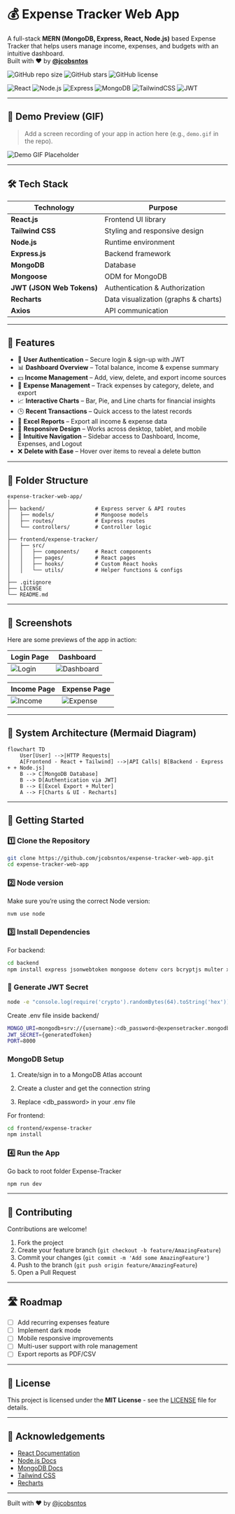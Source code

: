 
# 💰 Expense Tracker Web App

A full-stack **MERN (MongoDB, Express, React, Node.js)** based Expense Tracker that helps users manage income, expenses, and budgets with an intuitive dashboard.  
Built with ❤️ by **[@jcobsntos](https://github.com/jcobsntos)**

![GitHub repo size](https://img.shields.io/github/repo-size/jcobsntos/expense-tracker-web-app)
![GitHub stars](https://img.shields.io/github/stars/jcobsntos/expense-tracker-web-app?style=social)
![GitHub license](https://img.shields.io/github/license/jcobsntos/expense-tracker-web-app)

![React](https://img.shields.io/badge/React-61DAFB?style=for-the-badge&logo=react&logoColor=black)
![Node.js](https://img.shields.io/badge/Node.js-339933?style=for-the-badge&logo=node.js&logoColor=white)
![Express](https://img.shields.io/badge/Express-000000?style=for-the-badge&logo=express&logoColor=white)
![MongoDB](https://img.shields.io/badge/MongoDB-47A248?style=for-the-badge&logo=mongodb&logoColor=white)
![TailwindCSS](https://img.shields.io/badge/Tailwind_CSS-38B2AC?style=for-the-badge&logo=tailwind-css&logoColor=white)
![JWT](https://img.shields.io/badge/JWT-000000?style=for-the-badge&logo=jsonwebtokens&logoColor=white)

---

## 🎥 Demo Preview (GIF)
> Add a screen recording of your app in action here (e.g., `demo.gif` in the repo).

![Demo GIF Placeholder](https://via.placeholder.com/800x400?text=Demo+GIF+Preview)

---

## 🛠 Tech Stack

| Technology | Purpose |
|------------|---------|
| **React.js** | Frontend UI library |
| **Tailwind CSS** | Styling and responsive design |
| **Node.js** | Runtime environment |
| **Express.js** | Backend framework |
| **MongoDB** | Database |
| **Mongoose** | ODM for MongoDB |
| **JWT (JSON Web Tokens)** | Authentication & Authorization |
| **Recharts** | Data visualization (graphs & charts) |
| **Axios** | API communication |

---
## 🚀 Features
- 🔐 **User Authentication** – Secure login & sign-up with JWT  
- 📊 **Dashboard Overview** – Total balance, income & expense summary  
- 💵 **Income Management** – Add, view, delete, and export income sources  
- 💸 **Expense Management** – Track expenses by category, delete, and export  
- 📈 **Interactive Charts** – Bar, Pie, and Line charts for financial insights  
- 🕒 **Recent Transactions** – Quick access to the latest records  
- 📑 **Excel Reports** – Export all income & expense data  
- 📱 **Responsive Design** – Works across desktop, tablet, and mobile  
- 🧭 **Intuitive Navigation** – Sidebar access to Dashboard, Income, Expenses, and Logout  
- ❌ **Delete with Ease** – Hover over items to reveal a delete button  

---

## 📂 Folder Structure

```
expense-tracker-web-app/
│
├── backend/                # Express server & API routes
│   ├── models/             # Mongoose models
│   ├── routes/             # Express routes
│   └── controllers/        # Controller logic
│
├── frontend/expense-tracker/
│   ├── src/
│   │   ├── components/     # React components
│   │   ├── pages/          # React pages
│   │   ├── hooks/          # Custom React hooks
│   │   └── utils/          # Helper functions & configs
│
├── .gitignore
├── LICENSE
└── README.md
```

---

## 📸 Screenshots

Here are some previews of the app in action:  

| Login Page | Dashboard |
|------------|-----------|
| ![Login](assets/login.png) | ![Dashboard](assets/dashboard.png) |

| Income Page | Expense Page |
|-------------|--------------|
| ![Income](assets/income.png) | ![Expense](assets/expenses.png) |

---

## 🔄 System Architecture (Mermaid Diagram)

```mermaid
flowchart TD
    User[User] -->|HTTP Requests|  
    A[Frontend - React + Tailwind] -->|API Calls| B[Backend - Express + + Node.js]
    B --> C[MongoDB Database]
    B --> D[Authentication via JWT]
    B --> E[Excel Export + Multer]
    A --> F[Charts & UI - Recharts]
```

---

## 🚀 Getting Started

### 1️⃣ Clone the Repository
```bash
git clone https://github.com/jcobsntos/expense-tracker-web-app.git
cd expense-tracker-web-app
```
### 2️⃣ Node version
Make sure you’re using the correct Node version:
```bash
nvm use node
```
### 3️⃣ Install Dependencies
For backend:
```bash
cd backend
npm install express jsonwebtoken mongoose dotenv cors bcryptjs multer xlsx

```
### 🔑 Generate JWT Secret
```bash
node -e "console.log(require('crypto').randomBytes(64).toString('hex'))"
```
Create .env file inside backend/
```bash
MONGO_URI=mongodb+srv://{username}:<db_password>@expensetracker.mongodb.net/?retryWrites=true&w=majority&appName={clusterName}
JWT_SECRET={generatedToken}
PORT=8000
```
### MongoDB Setup

1. Create/sign in to a MongoDB Atlas account

2. Create a cluster and get the connection string

3. Replace <db_password> in your .env file

For frontend:
```bash
cd frontend/expense-tracker
npm install
```

### 4️⃣ Run the App 
Go back to root folder Expense-Tracker
```bash
npm run dev
```
---

## 🤝 Contributing

Contributions are welcome!  
1. Fork the project  
2. Create your feature branch (`git checkout -b feature/AmazingFeature`)  
3. Commit your changes (`git commit -m 'Add some AmazingFeature'`)  
4. Push to the branch (`git push origin feature/AmazingFeature`)  
5. Open a Pull Request  

---

## 🛣 Roadmap

- [ ] Add recurring expenses feature  
- [ ] Implement dark mode  
- [ ] Mobile responsive improvements  
- [ ] Multi-user support with role management  
- [ ] Export reports as PDF/CSV  

---

## 📜 License

This project is licensed under the **MIT License** - see the [LICENSE](LICENSE) file for details.

---

## 🙏 Acknowledgements

- [React Documentation](https://react.dev/)  
- [Node.js Docs](https://nodejs.org/en/docs/)  
- [MongoDB Docs](https://www.mongodb.com/docs/)  
- [Tailwind CSS](https://tailwindcss.com/)  
- [Recharts](https://recharts.org/en-US/)  

---

Built with ❤️ by [@jcobsntos](https://github.com/jcobsntos)
